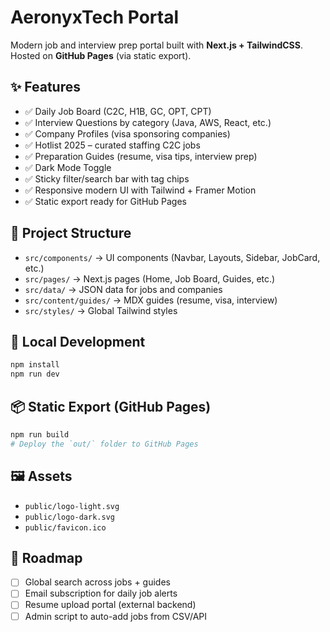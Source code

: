 # AeronyxTech Portal

Modern job and interview prep portal built with **Next.js + TailwindCSS**.  
Hosted on **GitHub Pages** (via static export).
 

## ✨ Features
- ✅ Daily Job Board (C2C, H1B, GC, OPT, CPT)
- ✅ Interview Questions by category (Java, AWS, React, etc.)
- ✅ Company Profiles (visa sponsoring companies)
- ✅ Hotlist 2025 – curated staffing C2C jobs
- ✅ Preparation Guides (resume, visa tips, interview prep)
- ✅ Dark Mode Toggle
- ✅ Sticky filter/search bar with tag chips
- ✅ Responsive modern UI with Tailwind + Framer Motion
- ✅ Static export ready for GitHub Pages

## 📂 Project Structure
- `src/components/` → UI components (Navbar, Layouts, Sidebar, JobCard, etc.)
- `src/pages/` → Next.js pages (Home, Job Board, Guides, etc.)
- `src/data/` → JSON data for jobs and companies
- `src/content/guides/` → MDX guides (resume, visa, interview)
- `src/styles/` → Global Tailwind styles

## 🚀 Local Development
```bash
npm install
npm run dev
```

## 📦 Static Export (GitHub Pages)
```bash
npm run build
# Deploy the `out/` folder to GitHub Pages
```

## 🖼️ Assets
- `public/logo-light.svg`
- `public/logo-dark.svg`
- `public/favicon.ico`

## 🔮 Roadmap
- [ ] Global search across jobs + guides
- [ ] Email subscription for daily job alerts
- [ ] Resume upload portal (external backend)
- [ ] Admin script to auto-add jobs from CSV/API
